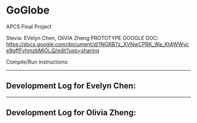 # GoGlobe
APCS Final Project

Stevia: EVelyn Chen, OliVIA Zheng
PROTOTYPE GOOGLE DOC: https://docs.google.com/document/d/1NGRB7z_XVNwCPRK_Wa_Kt4WWyce9qffFvhmzbMjOj_Q/edit?usp=sharing 

Compile/Run instructions:

--------------------------------
Development Log for Evelyn Chen:
--------------------------------

----------------------------------
Development Log for Olivia Zheng:
----------------------------------
